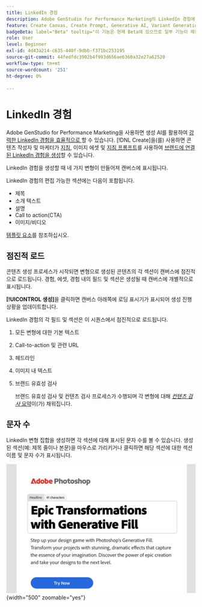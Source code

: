 ```yaml
---
title: LinkedIn 경험
description: Adobe GenStudio for Performance Marketing의 LinkedIn 경험에 대해 알아봅니다.
feature: Create Canvas, Create Prompt, Generative AI, Variant Generation, Content Generation
badgeBeta: label="Beta" tooltip="이 기능은 현재 Beta에 있으므로 일부 기능이 제한되거나 변경될 수 있습니다."
role: User
level: Beginner
exl-id: 4d43a214-c635-440f-9dbb-f371bc253195
source-git-commit: 44fedfdc3902b4f993d656ae6360a32e27a62520
workflow-type: tm+mt
source-wordcount: '251'
ht-degree: 0%

---
```


# LinkedIn 경험

Adobe GenStudio for Performance Marketing을 사용하면 생성 AI를 활용하여 [강력한 LinkedIn 경험을 효율적으로 &#x200B;](/help/user-guide/create/create-linkedin.md)할 수 있습니다. [!DNL Create]을(를) 사용하면 콘텐츠 작성자 및 마케터가 [지침](/help/user-guide/guidelines/overview.md), 이미지 에셋 및 [지침 프롬프트](/help/user-guide/effective-prompts.md)를 사용하여 [브랜드에 연결된 LinkedIn 경험을 생성](/help/user-guide/create/create-email-experience.md)할 수 있습니다.

LinkedIn 경험을 생성할 때 네 가지 변형이 만들어져 캔버스에 표시됩니다.

LinkedIn 경험의 편집 가능한 섹션에는 다음이 포함됩니다.

* 제목
* 소개 텍스트
* 설명
* Call to action(CTA)
* 이미지/비디오

[템플릿 요소](/help/user-guide/content/use-templates.md#template-elements)를 참조하십시오.

## 점진적 로드

콘텐츠 생성 프로세스가 시작되면 변형으로 생성된 콘텐츠의 각 섹션이 캔버스에 점진적으로 로드됩니다. 경험, 에셋, 경험 내의 필드 및 섹션은 생성될 때 캔버스에 개별적으로 표시됩니다.

**[!UICONTROL 생성]**&#x200B;을 클릭하면 캔버스 아래쪽에 로딩 표시기가 표시되어 생성 진행 상황을 업데이트합니다.

LinkedIn 경험의 각 필드 및 섹션은 이 시퀀스에서 점진적으로 로드됩니다.

1. 모든 변형에 대한 기본 텍스트
1. Call-to-action 및 관련 URL
1. 헤드라인
1. 이미지 내 텍스트
1. 브랜드 유효성 검사

   브랜드 유효성 검사 및 컨텐츠 검사 프로세스가 수행되며 각 변형에 대해 [_컨텐츠 검사_ 요약](/help/user-guide/guidelines/brand-validation.md#content-check-summary)이(가) 채워집니다.

## 문자 수

LinkedIn 변형 집합을 생성하면 각 섹션에 대해 표시된 문자 수를 볼 수 있습니다. 생성된 섹션(예: 제목 줄이나 본문)을 마우스로 가리키거나 클릭하면 해당 섹션에 대한 섹션 이름 및 문자 수가 표시됩니다.

![문자 수](/help/assets/character-count.png){width="500" zoomable="yes"}
